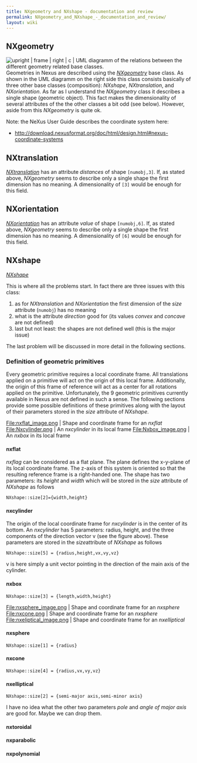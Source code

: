 ```yaml
---
title: NXgeometry and NXshape - documentation and review
permalink: NXgeometry_and_NXshape_-_documentation_and_review/
layout: wiki
---
```


NXgeometry
----------

![ upright | frame | right | c | UML diagramm of the relations between
the different geometry related base classes.
](Nxgeometry_uml.png "fig: upright | frame | right | c | UML diagramm of the relations between the different geometry related base classes. ")
Geometries in Nexus are described using the
*[NXgeometry](http://download.nexusformat.org/doc/html/classes/base_classes/NXgeometry.html)*
base class. As shown in the UML diagramm on the right side this class
consists basically of three other base classes (composition): *NXshape*,
*NXtranslation*, and *NXorientation*. As far as I understand the
*NXgeometry* class it describes a single shape (geometric object). This
fact makes the dimensionality of several attributes of the the other
classes a bit odd (see below). However, aside from this *NXgeometry* is
quite ok.

Note: the NeXus User Guide describes the coordinate system here:

-   <http://download.nexusformat.org/doc/html/design.html#nexus-coordinate-systems>

NXtranslation
-------------

*[NXtranslation](http://download.nexusformat.org/doc/html/classes/base_classes/NXtranslation.html)*
has an attribute *distances* of shape `[numobj,3]`. If, as stated above,
*NXgeometry* seems to describe only a single shape the first dimension
has no meaning. A dimensionality of `[3]` would be enough for this
field.

NXorientation
-------------

*[NXorientation](http://download.nexusformat.org/doc/html/classes/base_classes/NXorientation.html)*
has an attribute *value* of shape `[numobj,6]`. If, as stated above,
*NXgeometry* seems to describe only a single shape the first dimension
has no meaning. A dimensionality of `[6]` would be enough for this
field.

NXshape
-------

*[NXshape](http://download.nexusformat.org/doc/html/classes/base_classes/NXshape.html)*

This is where all the problems start. In fact there are three issues
with this class:

1.  as for *NXtranslation* and *NXorientation* the first dimension of
    the *size* attribute (`numobj`) has no meaning
2.  what is the attribute *direction* good for (its values *convex* and
    *concave* are not defined)
3.  last but not least: the shapes are not defined well (this is the
    major issue)

The last problem will be discussed in more detail in the following
sections.

### Definition of geometric primitives

Every geometric primitive requires a local coordinate frame. All
translations applied on a primitive will act on the origin of this local
frame. Additionally, the origin of this frame of reference will act as a
center for all rotations applied on the primitive. Unfortunately, the 9
geometric primitives currently available in Nexus are not defined in
such a sense. The following sections provide some possible definitions
of these primitives along with the layout of their parameters stored in
the *size* attribute of *NXshape*.

<File:nxflat_image.png> | Shape and coordinate frame for an *nxflat*
<File:Nxcylinder.png> | An *nxcylinder* in its local frame
<File:Nxbox_image.png> | An *nxbox* in its local frame

#### nxflat

*nxflag* can be considered as a flat plane. The plane defines the
x-y-plane of its local coordinate frame. The z-axis of this system is
oriented so that the resulting reference frame is a right-handed one.
The shape has two parameters: its *height* and *width* which will be
stored in the *size* attribute of *NXshape* as follows

`NXshape::size[2]={width,height}`

#### nxcylinder

The origin of the local coordinate frame for *nxcylinder* is in the
center of its bottom. An *nxcylinder* has 5 parameters: radius, height,
and the three components of the direction vector v (see the figure
above). These parameters are stored in the *size*attribute of *NXshape*
as follows

`NXshape::size[5] = {radius,height,vx,vy,vz}`

v is here simply a unit vector pointing in the direction of the main
axis of the cylinder.

#### nxbox

`NXshape::size[3] = {length,width,height}`

<File:nxsphere_image.png> | Shape and coordinate frame for an *nxsphere*
<File:nxcone.png> | Shape and coordinate frame for an *nxsphere*
<File:nxeliptical_image.png> | Shape and coordinate frame for an
*nxelliptical*

#### nxsphere

`NXshape::size[1] = {radius}`

#### nxcone

`NXshape::size[4] = {radius,vx,vy,vz}`

#### nxelliptical

`NXshape::size[2] = {semi-major axis,semi-minor axis}`

I have no idea what the other two parameters *pole* and *angle of major
axis* are good for. Maybe we can drop them.

#### nxtoroidal

#### nxparabolic

#### nxpolynomial

